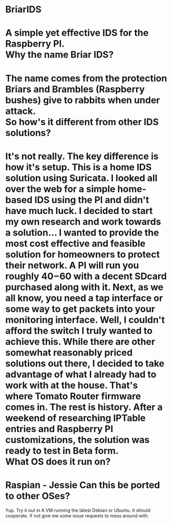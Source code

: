 # BriarIDS
A simple yet effective IDS for the Raspberry PI.  
Why the name Briar IDS?
=======================
The name comes from the protection Briars and Brambles (Raspberry bushes) give to rabbits when under attack.  
So how's it different from other IDS solutions?
===============================================
It's not really.  The key difference is how it's setup.  This is a home IDS solution using Suricata.  I looked all over the web for a simple home-based IDS using the PI and didn't have much luck.  I decided to start my own research and work towards a solution...
I wanted to provide the most cost effective and feasible solution for homeowners to protect their network.  A PI will run you roughly $40-$60 with a decent SDcard purchased along with it. Next, as we all know, you need a tap interface or some way to get packets into your monitoring interface.  Well, I couldn't afford the switch I truly wanted to achieve this.  While there are other somewhat reasonably priced solutions out there, I decided to take advantage of what I already had to work with at the house.  That's where Tomato Router firmware comes in.  The rest is history.  After a weekend of researching IPTable entries and Raspberry PI customizations, the solution was ready to test in Beta form.  
What OS does it run on?
=======================
Raspian - Jessie
Can this be ported to other OSes?
=================================
Yup.  Try it out in A VM running the latest Debian or Ubuntu.  It should cooperate.  If not give me some issue requests to mess around with.
